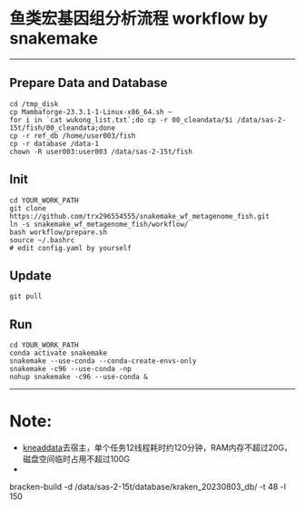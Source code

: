 # 鱼类宏基因组分析流程 workflow by snakemake
---
## Prepare Data and Database

```shell
cd /tmp_disk
cp Mambaforge-23.3.1-1-Linux-x86_64.sh ~
for i in `cat wukong_list.txt`;do cp -r 00_cleandata/$i /data/sas-2-15t/fish/00_cleandata;done
cp -r ref_db /home/user003/fish
cp -r database /data-1
chown -R user003:user003 /data/sas-2-15t/fish
```

## Init

```shell
cd YOUR_WORK_PATH
git clone https://github.com/trx296554555/snakemake_wf_metagenome_fish.git
ln -s snakemake_wf_metagenome_fish/workflow/
bash workflow/prepare.sh
source ~/.bashrc
# edit config.yaml by yourself
```

## Update

```shell
git pull
```

## Run

```shell
cd YOUR_WORK_PATH
conda activate snakemake
snakemake --use-conda --conda-create-envs-only
snakemake -c96 --use-conda -np
nohup snakemake -c96 --use-conda &
```

---
# Note:
- [kneaddata](https://github.com/biobakery/biobakery/wiki/kneaddata)去宿主，单个任务12线程耗时约120分钟，RAM内存不超过20G，磁盘空间临时占用不超过100G
- 
bracken-build -d /data/sas-2-15t/database/kraken_20230803_db/ -t 48 -l 150